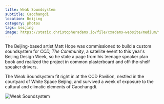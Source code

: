 ```yaml
---
title: Weak Soundsystem
subtitle: Caochangdi
location: Beijing
category: photos
tags: beijing
image: https://static.christopheradams.io/file/cxadams-website/medium/flickr/8324/8126876501_dd46191c8a_k.jpg
---
```


The Beijing-based artist Matt Hope was commissioned to build a custom
soundsystem for *CCD, The Community*, a satellite event to this year's Beijing
Design Week, so he stole a page from his teenage speaker plan book and realized
the project in common plasterboard and off-the-shelf speaker drivers.

The Weak Soundsystem fit right in at the CCD Pavilion, nestled in the courtyard
of White Space Beijing, and survived a week of exposure to the cultural and
climatic elements of Caochangdi.

![Weak Soundsystem](https://static.christopheradams.io/file/cxadams-website/medium/flickr/8048/8111359498_b7d4360145_k.jpg)
